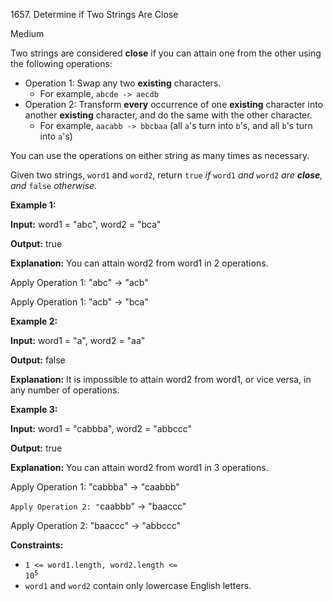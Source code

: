 1657\. Determine if Two Strings Are Close

Medium

Two strings are considered **close** if you can attain one from the other using the following operations:

*   Operation 1: Swap any two **existing** characters.
    *   For example, `abcde -> aecdb`
*   Operation 2: Transform **every** occurrence of one **existing** character into another **existing** character, and do the same with the other character.
    *   For example, `aacabb -> bbcbaa` (all `a`'s turn into `b`'s, and all `b`'s turn into `a`'s)

You can use the operations on either string as many times as necessary.

Given two strings, `word1` and `word2`, return `true` _if_ `word1` _and_ `word2` _are **close**, and_ `false` _otherwise._

**Example 1:**

**Input:** word1 = "abc", word2 = "bca"

**Output:** true

**Explanation:** You can attain word2 from word1 in 2 operations.

Apply Operation 1: "abc" -> "acb"

Apply Operation 1: "acb" -> "bca"

**Example 2:**

**Input:** word1 = "a", word2 = "aa"

**Output:** false

**Explanation:** It is impossible to attain word2 from word1, or vice versa, in any number of operations.

**Example 3:**

**Input:** word1 = "cabbba", word2 = "abbccc"

**Output:** true

**Explanation:** You can attain word2 from word1 in 3 operations.

Apply Operation 1: "cabbba" -> "caabbb"

`Apply Operation 2: "`caabbb" -> "baaccc"

Apply Operation 2: "baaccc" -> "abbccc"

**Constraints:**

*   <code>1 <= word1.length, word2.length <= 10<sup>5</sup></code>
*   `word1` and `word2` contain only lowercase English letters.